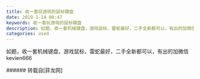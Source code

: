 ```yaml
---
title: 收一套玩游戏的鼠标键盘
date: 2019-1-14 00:47
keywords: 收一套玩游戏的鼠标键盘
description: 如题，收一套机械键盘，游戏鼠标，雷蛇最好，二手全新都可以，有出的加微信 kevien666
categories: used
---
```

<td class="t_f" id="postmessage_2685637">

如题，收一套机械键盘，游戏鼠标，雷蛇最好，二手全新都可以，有出的加微信 kevien666<br/>
</td>
###### 转载自[菲龙网]